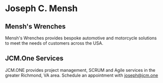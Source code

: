 # Joseph C. Mensh
## Mensh's Wrenches
Mensh's Wrenches provides bespoke automotive and motorcycle solutions to meet the needs of customers across the USA.
## JCM.One Services
JCM.ONE provides project management, SCRUM and Agile services in the greater Richmond, VA area. Schedule an appointment with [joseph@jcm.one](mailto:joseph@jcm.one)

